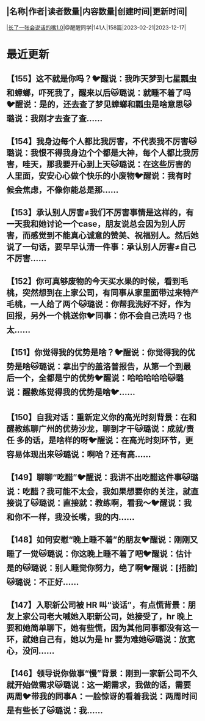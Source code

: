 |名称|作者|读者数量|内容数量|创建时间|更新时间|
---
|[长了一张会说话的嘴1.0](https://xiaobot.net/p/goodtalk?refer=0b133df9-27dc-423b-8101-639049001c13)|@醒醒同学|141人|158篇|2023-02-21|2023-12-17|

# 最近更新
## 【155】这不就是你吗？🐦醒说：我昨天梦到七星瓢虫和蟑螂，吓死我了，醒来以后🐱璐说：就睡不着了吗🐦醒说：是的，还去查了梦见蟑螂和瓢虫是啥意思🐱璐说：我刚才去查了查......
## 【154】我身边每个人都比我厉害，不代表我不厉害🐱璐说：我恨不得我身边个个都是大神，每个人都比我厉害，哇天，那我要开心到上天🐱璐说：在这些厉害的人里面，安安心心做个快乐的小废物🐦醒说：我有时候会焦虑，不像你能总是那......
## 【153】承认别人厉害≠我们不厉害事情是这样的，有一天我和她讨论一个case，朋友说总会因为别人厉害，而感觉到不能真心诚意的赞美、祝福别人。然后她说了一句话，要早早认清一件事：承认别人厉害≠自己不厉害......
## 【152】你可真够废物的今天买水果的时候，看到毛桃，突然想到在上家公司，有同事从家里面带过来特产毛桃，一人给了两个🐱璐说：你帮我洗好不好，作为回报，另外一个桃送你🐦同事：你不会自己洗吗？也太......
## 【151】你觉得我的优势是啥？🐦醒说：你觉得我的优势是啥🐱璐说：拿出宁的盖洛普报告，从第一个到最后一个，全都是宁的优势🐦醒说：哈哈哈哈哈🐱璐说：醒教练觉得我的优势是啥🐦......
## 【150】自我对话：重新定义你的高光时刻背景：在和醒教练聊广州的优势沙龙，聊到才干🐱璐说：成就/责任 多的话，是啥样的呀🐦醒说：在高光时刻环节，更容易体现出来🐱璐说：啊哈？还有高......
## 【149】聊聊“吃醋”🐦醒说：我讲不出吃醋这件事🐱璐说：吃醋？我可能不太会，我如果想要你的关注，就直接说了🐱璐说：直接就：教练啊，看我～🐦醒说：我和你不一样，我没长嘴，我的内......
## 【148】如何安慰“晚上睡不着”的朋友🐦醒说：刚刚又睡了一觉🐱璐说：你这晚上睡不着了吧🐦醒说：估计是的🐱璐说：别人睡觉你努力，绝了啊🐦醒说：[捂脸]🐱璐说：不正好......
## 【147】入职新公司被 HR 叫“谈话”，有点慌背景：朋友上家公司老大喊她入职新公司，她接受了，hr 晚上要和她简单聊下，她有些慌，因为其他同事都没有这一环，就她自己有，她以为是 hr 要为难她🐱璐说：放宽心，没问......
## 【146】领导说你做事“慢”背景：刚到一家新公司不久就开始做需求🐱璐说：这一期需求，我做的话，需要两周🐦带我的同事A：一脸惊讶的看着我说：两周时间是有些长了🐱璐说：我......

